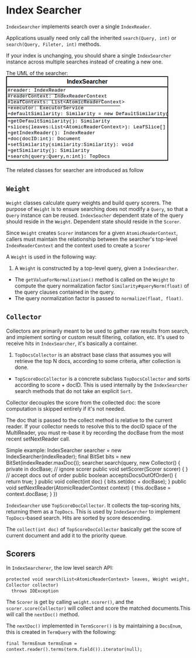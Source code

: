 # Index Searcher
`IndexSearcher` implements search over a single `IndexReader`. 

Applications usually need only call the inherited `search(Query, int)` or
`search(Query, Fileter, int)` methods. 

If your index is unchanging, you should share a single `IndexSearcher`
instance across multiple searches instead of creating a new one. 

The UML of the searcher: 
![](diagrams/searcher.png)


The related classes for searcher are introduced as follow
## `Weight`
`Weight` classes calculate query weights and build query scorers. 
The purpose of `Weight` is to ensure searching does not modify a `Query`,
so that a `Query` instance can be reused. `IndexSeacher` dependent state
of the query should reside in the `Weight`. Dependent state should reside
in the `Scorer`. 

Since `Weight` creates `Scorer` instances for a given
`AtomicReaderContext`, callers must maintain the relationship between the
searcher's top-level `IndexReaderContext` and the context used to create a
`Scorer`

A `Weight` is used in the following way:
1. A `Weight` is constructed by a top-level query, given a
   `IndexSearcher`.
* The `getValueForNormalization()` method is called on the `Weight` to
  compute the query normalization factor `Similarity#queryNorm(float)` of
  the query clauses contained in the query.
* The query normalization factor is passed to `normalize(float, float)`. 

## `Collector`
Collectors are primarily meant to be used to gather raw results from
search, and implement sorting or custom result filtering, collation, etc.
It's used to receive hits in `IndexSearcher`, it's basically a container.

1. `TopDocsCollector` is an abstract base class that assumes you will
   retrieve the top N docs, according to some criteria, after collection
   is done.
* `TopScoreDocCollector` is a concrete subclass `TopDocsCollector` and
  sorts according to score + docID. This is used internally by the
  `IndexSearcher` search methods that do not take an explicit `Sort`.

Collector decouples the score from the collected doc: the score
computation is skipped entirely if it's not needed. 

The doc that is passed to the collect method is relative to the current
reader. If your collector needs to resolve this to the docID space of the
MultiReader, you must re-base it by recording the docBase from the most
recent setNextReader call. 

Simple example:
    IndexSearcher searcher = new IndexSearcher(indexReader);
    final BitSet bits = new BitSet(indexReader.maxDoc());
    searcher.search(query, new Collector() {
        private in docBase;
        // ignore scorer
        public void setScorer(Scorer scorer) { }
        // accept docs out of order
        public boolean acceptsDocsOutOfOrder() {
            return true;
        }
        public void collect(int doc) {
            bits.set(doc + docBase);
        }
        public void setNextReader(AtomicReaderContext context) {
            this.docBase = context.docBase;
        }
    })

`IndexSearcher` use `TopScoreDocCollector`. It collects the top-scoring
hits, returning them as a `TopDocs`. This is used by `IndexSearcher` to
implement `TopDocs`-based search. Hits are sorted by score descending. 

The `collect(int doc)` of `TopScoreDocCollector` basically get the score
of current document and add it to the priority queue.

## Scorers
In `IndexSearcherer`, the low level search API:

    protected void search(List<AtomicReaderContext> leaves, Weight weight, Collector collector)
      throws IOException 

The `Scorer` is get by calling `weight.scorer()`, and the
`scorer.score(Collector)` will collect and score the matched
documents.This will call the `nextDoc()` method. 

The `nextDoc()` implemented in `TermScorer()` is by maintaining a
`DocsEnum`, this is created in `TermQuery` with the following:

    final TermsEnum termsEnum = context.reader().terms(term.field()).iterator(null);
